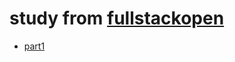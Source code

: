 # study from [fullstackopen](https://fullstackopen.com/en/about)

- [part1](https://github.com/wookmew/gadgets/tree/master/fullstack_study/part1)
